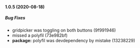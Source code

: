 #### 1.0.5 (2020-08-18)

##### Bug Fixes

*  gridpicker was toggling on both buttons (9f991946)
*  missed a polyfil (73e982bf)
* **package:**  polyfil was devdependency by mistake (13238229)

